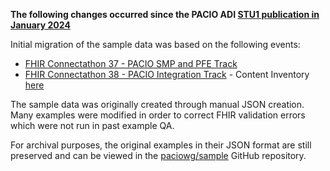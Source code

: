**The following changes occurred since the PACIO ADI [STU1 publication in January 2024](https://hl7.org/fhir/us/pacio-adi/)**

Initial migration of the sample data was based on the following events:
* [FHIR Connectathon 37 - PACIO SMP and PFE Track](https://confluence.hl7.org/spaces/FHIR/pages/263389262/2024+-+09+PACIO+SMP+and+PFE+Track)
* [FHIR Connectathon 38 - PACIO Integration Track](https://confluence.hl7.org/display/FHIR/2025+-+01+PACIO+Integration+Track) - Content Inventory [here](https://docs.google.com/spreadsheets/d/1O2ZfYk89XyGLTb04piKk7IP2NzhJEQ0Gc4h1dAkooKE/edit?gid=1217152263#gid=1217152263)

The sample data was originally created through manual JSON creation. Many examples were modified in order to correct FHIR validation errors which were not run in past example QA.

For archival purposes, the original examples in their JSON format are still preserved and can be viewed in the [paciowg/sample](https://github.com/paciowg/sample-data) GitHub repository. 

  
